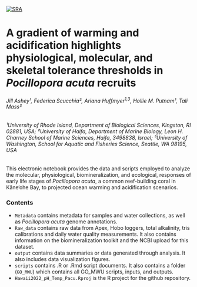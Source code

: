 [![SRA](https://img.shields.io/badge/SRA-PRJNA1107956-blue)](https://www.ncbi.nlm.nih.gov/bioproject/PRJNA1107956/)  


# A gradient of warming and acidification highlights physiological, molecular, and skeletal tolerance thresholds in _Pocillopora acuta_ recruits
###### Jill Ashey¹, Federica Scucchia², Ariana Huffmyer<sup>1,3</sup>, Hollie M. Putnam¹, Tali Mass²

###### ¹University of Rhode Island, Department of Biological Sciences, Kingston, RI 02881, USA;                                                                                                               ²University of Haifa, Department of Marine Biology, Leon H. Charney School of Marine Sciences, Haifa, 3498838,  Israel;                                                                                      ³University of Washington, School for Aquatic and Fisheries Science, Seattle, WA 98195, USA
                                                                          
                                  
This electronic notebook provides the data and scripts employed to analyze the molecular, physiological, biomineralization, and ecological, responses of early life stages of _Pocillopora acuta_, a common reef-building coral in Kāne‘ohe Bay, to projected ocean warming and acidification scenarios.

### Contents 

- `Metadata` contains metadata for samples and water collections, as well as _Pocillopora acuta_ genome annotations. 
- `Raw_data` contains raw data from Apex, Hobo loggers, total alkalinity, tris calibrations and daily water quality measurements. It also contains information on the biomineralization toolkit and the NCBI upload for this dataset. 
- `output` contains data summaries or data generated through analysis. It also includes data visualization figures. 
- `scripts` contains .R or .Rmd script documents. It also contains a folder (`GO_MWU`) which contains all GO_MWU scripts, inputs, and outputs. 
- `Hawaii2022_pH_Temp_Pacu.Rproj` is the R project for the github repository. 

